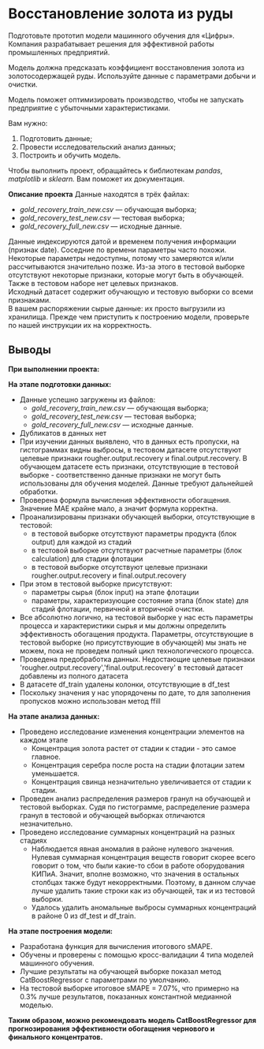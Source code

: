 # Восстановление золота из руды
Подготовьте прототип модели машинного обучения для «Цифры». Компания разрабатывает решения для эффективной работы промышленных предприятий.

Модель должна предсказать коэффициент восстановления золота из золотосодержащей руды. Используйте данные с параметрами добычи и очистки. 

Модель поможет оптимизировать производство, чтобы не запускать предприятие с убыточными характеристиками.

Вам нужно:

1. Подготовить данные;
2. Провести исследовательский анализ данных;
3. Построить и обучить модель.

Чтобы выполнить проект, обращайтесь к библиотекам *pandas*, *matplotlib* и *sklearn.* Вам поможет их документация.

**Описание проекта**
Данные находятся в трёх файлах:
- *gold_recovery_train_new.csv* — обучающая выборка;  
- *gold_recovery_test_new.csv* — тестовая выборка;  
- *gold_recovery_full_new.csv* — исходные данные.  

Данные индексируются датой и временем получения информации (признак date). Соседние по времени параметры часто похожи.  
Некоторые параметры недоступны, потому что замеряются и/или рассчитываются значительно позже. Из-за этого в тестовой выборке отсутствуют некоторые признаки, которые могут быть в обучающей. Также в тестовом наборе нет целевых признаков.  
Исходный датасет содержит обучающую и тестовую выборки со всеми признаками.  
В вашем распоряжении сырые данные: их просто выгрузили из хранилища. Прежде чем приступить к построению модели, проверьте по нашей инструкции их на корректность.  

## Выводы
**При выполнении проекта:** 

**На этапе подготовки данных:**  
- Данные успешно загружены из файлов: 
  - *gold_recovery_train_new.csv* — обучающая выборка;  
  - *gold_recovery_test_new.csv* — тестовая выборка;  
  - *gold_recovery_full_new.csv* — исходные данные. 
- Дубликатов в данных нет
- При изучении данных выявлено, что в данных есть пропуски, на гистограммах видны выбросы, в тестовом датасете отсутствуют целевые признаки rougher.output.recovery и final.output.recovery. В обучающем датасете есть признаки, отсутствующие в тестовой выборке - соответственно данные признаки не могут быть использованы для обучения моделей. Данные требуют дальнейшей обработки.  
- Проверена формула вычисления эффективности обогащения. Значение МАЕ крайне мало, а значит формула корректна.  
- Проанализированы признаки обучающей выборки, отсутствующие в тестовой:  
  - в тестовой выборке отсутствуют параметры продукта (блок output) для каждой из стадий  
  - в тестовой выборке отсутствуют расчетные параметры (блок calculation) для стадии флотации  
  - в тестовой выборке отсутствуют целевые признаки rougher.output.recovery и final.output.recovery  
- При этом в тестовой выборке присутствуют:
  - параметры сырья (блок input) на этапе флотации  
  - параметры, характеризующие состояние этапа (блок state) для стадий флотации, первичной и вторичной очистки.  
-  Все абсолютно логично, на тестовой выборке у нас есть параметры процесса и характеристики сырья и мы должны определить эффективность обогащения продукта. Параметры, отсутствующие в тестовой выборке (но присутствующие в обучающей) мы знать не можем, пока не проведем полный цикл технологического процесса.
- Проведена предобработка данных. Недостающие целевые признаки 'rougher.output.recovery','final.output.recovery' в тестовый датасет добавлены из полного датасета 
- В датасете df_train удалены колонки, отсутствующие в df_test  
- Поскольку значения у нас упорядочены по дате, то для заполнения пропусков можно использован метод ffill  

**На этапе анализа данных:**  
- Проведено исследование изменения концентрации элементов на каждом этапе  
  - Концентрация золота растет от стадии к стадии - это самое главное.  
  - Концентрация серебра после роста на стадии флотации затем уменьшается.  
  - Концентрация свинца незначительно увеличивается от стадии к стадии.  
- Проведен анализ распределения размеров гранул на обучающей и тестовой выборках. Судя по гистограмме, распределение размера гранул в тестовой и обучающей выборках отличаются незначительно.  
- Проведено исследование суммарных концентраций на разных стадиях  
  - Наблюдается явная аномалия в районе нулевого значения. Нулевая суммарная концентрация веществ говорит скорее всего говорит о том, что были какие-то сбои в работе оборудования КИПиА. Значит, вполне возможно, что значения в остальных столбцах также будут некорректными. Поэтому, в данном случае лучше удалить такие строки как из обучающей, так и из тестовой выборки.  
  - Удалось удалить аномальные выбросы суммарных концентраций в районе 0 из df_test и df_train.  
  
**На этапе построения модели:** 
- Разработана функция для вычисления итогового sMAPE.  
- Обучены и проверены с помощью кросс-валидации 4 типа моделей машинного обучения.  
- Лучшие результаты на обучающей выборке показал метод CatBoostRegressor с параметрами по умолчанию.  
- На тестовой выборке итоговое sMAPE = 7.07%, что примерно на 0.3% лучше результатов, показанных константной медианной моделью.

**Таким образом, можно рекомендовать модель CatBoostRegressor для прогнозирования эффективности обогащения чернового и финального концентратов.**